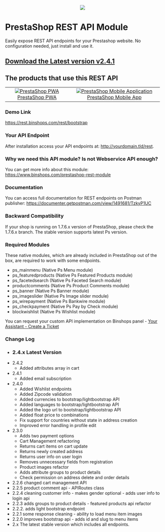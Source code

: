 <div align="center">
<img src="https://www.binshops.com/assets/img/logo-medium.png?v=1.2"/>
</div>

# PrestaShop REST API Module
Easily expose REST API endpoints for your Prestashop website. No configuration needed, just install and use it. 

## [Download the Latest version v2.4.1](https://www.binshops.com/prestashop-api)

## The products that use this REST API
<table>
<tr>
<td align="center">
<a href="https://www.binshops.com/prestashop-pwa" target="_blank">  <img src="https://www.binshops.com/assets/img/vue-storefront2.jpg" alt="PrestaShop PWA" />PrestaShop PWA</a>
</td>
<td align="center">
<a href="https://www.binshops.com/prestashop-mobile-application" target="_blank">
  <img src="https://www.binshops.com/assets/img/ps-mobile-app2.jpg" alt="PrestaShop Mobile Application" />
PrestaShop Mobile App
</a>
</td>
</tr>
</table>

### Demo Link
https://rest.binshops.com/rest/bootstrap

### Your API Endpoint
After installation access your API endpoints at: http://yourdomain.tld/rest.

### Why we need this API module? Is not Webservice API enough?
You can get more info about this module: https://www.binshops.com/prestashop-rest-module

### Documentation
You can access full documentation for REST endpoints on Postman publisher:
https://documenter.getpostman.com/view/1491681/TzkyP1UC

### Backward Compatibility
If your shop is running on 1.7.6.x version of PrestaShop, please check the 1.7.6.x branch. The stable version supports latest Ps version. 

### Required Modules
These native modules, which are already included in PrestaShop out of the box, are required to work with some endpoints.

- ps_mainmenu (Native Ps Menu module)
- ps_featuredproducts (Native Ps Featured Products module)
- ps_facetedsearch (Native Ps Faceted Search module)
- productcomments (Native Ps Product Comments module)
- ps_banner (Native Ps Banner module)
- ps_imageslider (Native Ps Image slider module)
- ps_wirepayment (Native Ps Bankwire module)
- ps_checkpayment (Native Ps Pay by Check module)
- blockwishlist (Native Ps Wishlist module)

You can request your custom API implementation on Binshops panel - [Your Assistant - Create a Ticket](https://www.binshops.com/panel) 

### Change Log
- ### 2.4.x Latest Version
- 2.4.2
  - Added attributes array in cart
- 2.4.1
  - Added email subscription 
- 2.4.0
  - Added Wishlist endpoints
  - Added Zipcode validation
  - Added currencies to bootstrap/lightbootstrap API
  - Added languages to bootstrap/lightbootstrap API
  - Added the logo url to bootstrap/lightbootstrap API
  - Added float price to combinations
  - Fix support for countries without state in address creation
  - Improved error handling in profile edit
- 2.3.0
  - Adds two payment options 
  - Cart Management refactoring
  - Returns cart items on cart update  
  - Returns newly created address
  - Returns user info on user login
  - Removes unnecessary fields from registration  
  - Product images refactor
  - Adds attribute groups to product details  
  - Check permission on address delete and order details
- 2.2.6 changed cart management API
- 2.2.5 product comment api - APIRoutes class
- 2.2.4 cleaning customer info - makes gender optional - adds user info to login api 
- 2.2.3 adds groups to product details - featured products api refactor 
- 2.2.2. adds light bootstrap endpoint
- 2.2.1 some response cleaning - ability to load menu item images
- 2.2.0 improves bootstrap api - adds id and slug to menu items 
- 2.x The latest stable version which includes all endpoints.
